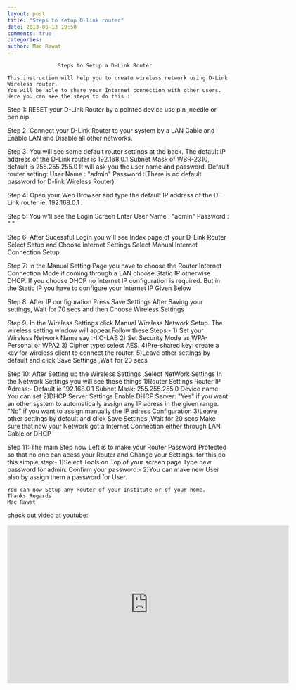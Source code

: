 ```yaml
---
layout: post
title: "Steps to setup D-link router"
date: 2013-06-13 19:50
comments: true
categories: 
author: Mac Rawat
---
```

					Steps to Setup a D-Link Router 

	This instruction will help you to create wireless network using D-Link Wireless router.
	You will be able to share your Internet connection with other users. 
	Here you can see the steps to do this :				
					
Step 1:
			RESET your D-Link Router by a pointed device use pin ,needle or pen  nip.
			
Step 2:
			Connect your D-Link Router to your system by a LAN Cable and Enable LAN and
			Disable all other networks.
			
Step 3:
			You will see some default router settings at the back.
			The default IP address of the D-Link router is 192.168.0.1 
			Subnet Mask of WBR-2310, default is 255.255.255.0 
			It will ask you the user name and password. 
			Default router setting: User Name : "admin" 
			Password :(There is no default password for D-link Wireless Router).
			
Step 4:
			Open your Web Browser and type the default IP address of the D-Link router ie. 192.168.0.1 .
			
Step 5:
			You w'll see the Login Screen 
			Enter User Name : "admin" 
			Password : " "
			
Step 6:
			After Sucessful Login you w'll see Index page of your D-Link Router
			Select Setup and Choose Internet Settings
			Select Manual Internet Connection Setup.
			
Step 7:
			In the Manual Setting Page you have to choose the Router Internet Connection Mode
			if coming through a LAN choose Static IP otherwise DHCP.
			If you choose DHCP no Internet IP configuration is required.
			But in the Static IP you have to configure your Internet IP
			Given Below 
			
Step 8:
			After IP configuration Press Save Settings
			After Saving your settings, Wait for 70 secs and then Choose Wireless Settings
	
Step 9:
			In the Wireless Settings click Manual Wireless Network Setup.
			The wireless setting window will appear.Follow these Steps:-
			1) Set your Wireless Network Name say :-IIC-LAB
			2) Set Security Mode as WPA-Personal or WPA2
			3) Cipher type: select AES.
			4)Pre-shared key: create a key for wireless client to connect the router.
			5)Leave other settings by default and click Save Settings ,Wait for 20 secs 
			
Step 10:
			After Setting up the Wireless Settings ,Select NetWork Settings
			In the Network Settings you will see these things
			1)Router Settings
					Router IP Adress:- Default ie 192.168.0.1
					Subnet Mask: 255.255.255.0
					Device name: You can set
			2)DHCP Server Settings
					Enable DHCP Server: "Yes" if you want an other system to automatically assign any 
								IP adress in the given range.
							"No" if you want to assign manually the IP adress Configuration
			3)Leave other settings by default and click Save Settings ,Wait for 20 secs
			Make sure that now your Network got a Internet Connection either through LAN Cable or DHCP
			
Step 11:
			The main Step now Left is to make your Router Password Protected so that no one can acess your
			Router and Change your Settings. for this do this simple step:-
			1)Select Tools on Top of your screen page
			Type new password for admin:
			Confirm your password:-
			2)You can make new User also by assign them a password for User.

	
			
			
	You can now Setup any Router of your Institute or of your home.
	Thanks Regards
	Mac Rawat

check out video at youtube:

<iframe width="640" height="360" src="http://www.youtube.com/embed/9MAWo4BtH8U?feature=player_detailpage" frameborder="0" allowfullscreen></iframe>

